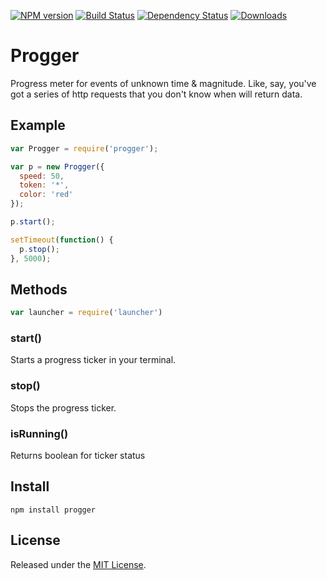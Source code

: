 [![NPM version](http://img.shields.io/npm/v/progger.svg?style=flat)](https://www.npmjs.org/package/progger)
[![Build Status](http://img.shields.io/travis/okize/progger.svg?style=flat)](https://travis-ci.org/okize/progger)
[![Dependency Status](http://img.shields.io/david/okize/progger.svg?style=flat)](https://david-dm.org/okize/progger)
[![Downloads](http://img.shields.io/npm/dm/progger.svg?style=flat)](https://www.npmjs.org/package/progger)

# Progger

Progress meter for events of unknown time &amp; magnitude. Like, say, you've got a series of http requests that you don't know when will return data.

## Example

``` js
var Progger = require('progger');

var p = new Progger({
  speed: 50,
  token: '*',
  color: 'red'
});

p.start();

setTimeout(function() {
  p.stop();
}, 5000);
```

## Methods

``` js
var launcher = require('launcher')
```

### start()

Starts a progress ticker in your terminal.

### stop()

Stops the progress ticker.

### isRunning()

Returns boolean for ticker status

## Install

```
npm install progger
```

## License

Released under the [MIT License](http://www.opensource.org/licenses/mit-license.php).
